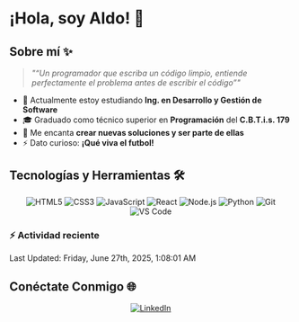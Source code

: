 # ¡Hola, soy Aldo! 👋

## Sobre mí ✨

> *"“Un programador que escriba un código limpio, entiende perfectamente el problema antes de escribir el código”"*

- 🌱 Actualmente estoy estudiando **Ing. en Desarrollo y Gestión de Software**
- 🎓 Graduado como técnico superior en **Programación** del **C.B.T.i.s. 179**
- 💬 Me encanta **crear nuevas soluciones y ser parte de ellas**
- ⚡ Dato curioso: **¡Qué viva el futbol!**


## Tecnologías y Herramientas 🛠️

<div align="center">
  
  ![HTML5](https://img.shields.io/badge/-HTML5-E34F26?style=flat-square&logo=html5&logoColor=white)
  ![CSS3](https://img.shields.io/badge/-CSS3-1572B6?style=flat-square&logo=css3)
  ![JavaScript](https://img.shields.io/badge/-JavaScript-F7DF1E?style=flat-square&logo=javascript&logoColor=black)
  ![React](https://img.shields.io/badge/-React-61DAFB?style=flat-square&logo=react&logoColor=black)
  ![Node.js](https://img.shields.io/badge/-Node.js-339933?style=flat-square&logo=node.js&logoColor=white)
  ![Python](https://img.shields.io/badge/-Python-3776AB?style=flat-square&logo=python&logoColor=white)
  ![Git](https://img.shields.io/badge/-Git-F05032?style=flat-square&logo=git&logoColor=white)
  ![VS Code](https://img.shields.io/badge/-VS%20Code-007ACC?style=flat-square&logo=visual-studio-code)

</div>

### :zap: Actividad reciente
<!--RECENT_ACTIVITY:start-->
<!--RECENT_ACTIVITY:end-->
<!--RECENT_ACTIVITY:last_update-->
Last Updated: Friday, June 27th, 2025, 1:08:01 AM
<!--RECENT_ACTIVITY:last_update_end-->


## Conéctate Conmigo 🌐

<div align="center">
  
  [![LinkedIn](https://img.shields.io/badge/LinkedIn-0077B5?style=for-the-badge&logo=linkedin&logoColor=white)](https://www.linkedin.com/in/aldo-larios)
  
</div>

